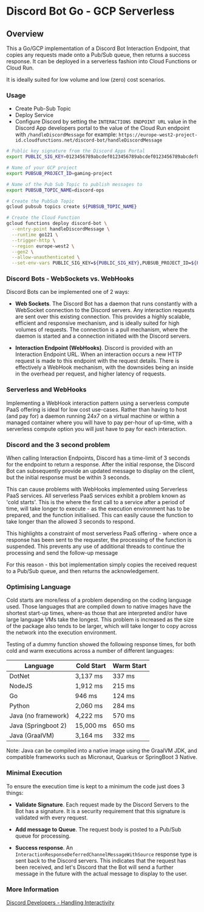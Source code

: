 # Discord Bot Go - GCP Serverless

## Overview

This a Go/GCP implementation of a Discord Bot Interaction Endpoint, that copies any requests
made onto a Pub/Sub queue, then returns a success response. It can be deployed in a serverless
fashion into Cloud Functions or Cloud Run.

It is ideally suited for low volume and low (zero) cost scenarios.

### Usage

- Create Pub-Sub Topic
- Deploy Service
- Configure Discord by setting the `INTERACTIONS ENDPOINT URL` value in the Discord App developers portal
  to the value of the Cloud Run endpoint with `/handleDiscordMessage` for example:
  `https://europe-west2-project-id.cloudfunctions.net/discord-bot/handleDiscordMessage`

```sh
# Public key signature from the Discord Apps Portal
export PUBLIC_SIG_KEY=0123456789abcdef0123456789abcdef0123456789abcdef0123456789abcdef0

# Name of your GCP project
export PUBSUB_PROJECT_ID=gaming-project

# Name of the Pub Sub Topic to publish messages to
export PUBSUB_TOPIC_NAME=discord-ops

# Create the PubSub Topic
gcloud pubsub topics create ${PUBSUB_TOPIC_NAME}

# Create the Cloud Function
gcloud functions deploy discord-bot \
  --entry-point handleDiscordMessage \
  --runtime go121 \
  --trigger-http \
  --region europe-west2 \
  --gen2 \
  --allow-unauthenticated \
  --set-env-vars PUBLIC_SIG_KEY=${PUBLIC_SIG_KEY},PUBSUB_PROJECT_ID=${PUBSUB_PROJECT_ID},PUBSUB_TOPIC_NAME=${PUBSUB_TOPIC_NAME}
```

### Discord Bots - WebSockets vs. WebHooks

Discord Bots can be implemented one of 2 ways:

- __Web Sockets__.
The Discord Bot has a daemon that runs constantly with a WebSocket connection to the Discord
servers. Any interaction requests are sent over this existing connection. This provides a highly
scalable, efficient and responsive mechanism, and is ideally suited for high volumes of requests.
The connection is a pull mechanism, where the daemon is started and a connection initiated with
the Discord servers.

- __Interaction Endpoint (WebHooks)__.
Discord is provided with an Interaction Endpoint URL. When an interaction occurs a new HTTP request
is made to this endpoint with the request details. There is effectively a WebHook mechanism, with
the downsides being an inside in the overhead per request, and higher latency of requests.

### Serverless and WebHooks

Implementing a WebHook interaction pattern using a serverless compute PaaS offering is ideal for
low cost use-cases. Rather than having to host (and pay for) a daemon running 24x7 on a virtual
machine or within a managed container where you will have to pay per-hour of up-time, with a
serverless compute option you will just have to pay for each interaction.

### Discord and the 3 second problem

When calling Interaction Endpoints, Discord has a time-limit of 3 seconds for the endpoint
to return a response. After the initial response, the Discord Bot can subsequently provide an
updated message to display on the client, but the initial response must be within 3 seconds.

This can cause problems with WebHooks implemented using Serverless PaaS services. All
serverless PaaS services exhibit a problem known as 'cold starts'. This is the where the first
call to a service after a period of time, will take longer to execute - as the execution
environment has to be prepared, and the function initialised. This can easily cause the function
to take longer than the allowed 3 seconds to respond.

This highlights a constraint of most serverless PaaS offering - where once a response has
been sent to the requester, the processing of the function is suspended. This prevents any
use of additional threads to continue the processing and send the follow-up message

For this reason - this bot implementation simply copies the received request to a Pub/Sub
queue, and then returns the acknowledgement.

### Optimising Language

Cold starts are more/less of a problem depending on the coding language used. Those languages
that are compiled down to native images have the shortest start-up times, where-as those that
are interpreted and/or have large language VMs take the longest. This problem is increased as
the size of the package also tends to be larger, which will take longer to copy across the
network into the execution environment.

Testing of a dummy function showed the following response times, for both cold and warm
executions across a number of different languages:

| Language            | Cold Start | Warm Start |
| ------------------- | ---------- | ---------- |
| DotNet              | 3,137 ms   | 337 ms     |
| NodeJS              | 1,912 ms   | 215 ms     |
| Go                  | 946 ms     | 124 ms     |
| Python              | 2,060 ms   | 284 ms     |
| Java (no framework) | 4,222 ms   | 570 ms     |
| Java (Springboot 2) | 15,000 ms  | 650 ms     |
| Java (GraalVM)      | 3,164 ms   | 332 ms     |

Note: Java can be compiled into a native image using the GraalVM JDK, and compatible frameworks such
as Micronaut, Quarkus or SpringBoot 3 Native.

### Minimal Execution

To ensure the execution time is kept to a minimum the code just does 3 things:

- __Validate Signature__.
  Each request made by the Discord Servers to the Bot has a signature. It is a security
  requirement that this signature is validated with every request.

- __Add message to Queue__.
  The request body is posted to a Pub/Sub queue for processing.

- __Success response__.
  An `InteractionResponseDeferredChannelMessageWithSource` response type is sent back to the Discord
  servers. This indicates that the request has been received, and let's Discord that the Bot will
  send a further message in the future with the actual message to display to the user.

### More Information

[Discord Developers - Handling Interactivity](https://discord.com/developers/docs/getting-started#step-3-handling-interactivity)
